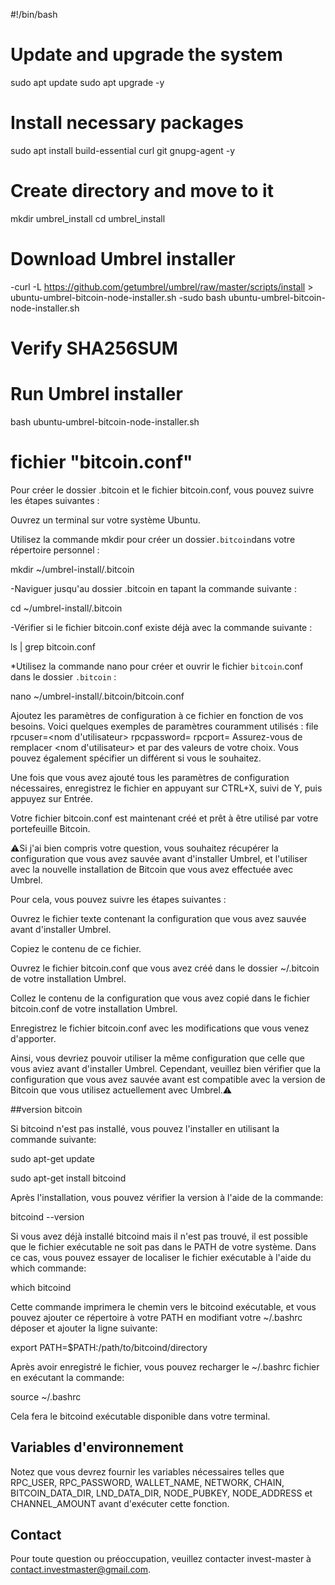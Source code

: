 
#!/bin/bash

# Update and upgrade the system
sudo apt update
sudo apt upgrade -y

# Install necessary packages
sudo apt install build-essential curl git gnupg-agent -y

# Create directory and move to it
mkdir umbrel_install
cd umbrel_install

# Download Umbrel installer
-curl -L https://github.com/getumbrel/umbrel/raw/master/scripts/install > ubuntu-umbrel-bitcoin-node-installer.sh
-sudo bash ubuntu-umbrel-bitcoin-node-installer.sh


# Verify SHA256SUM


# Run Umbrel installer
bash ubuntu-umbrel-bitcoin-node-installer.sh

# fichier "bitcoin.conf"
Pour créer le dossier .bitcoin et le fichier bitcoin.conf, vous pouvez suivre les étapes suivantes :

Ouvrez un terminal sur votre système Ubuntu.

Utilisez la commande mkdir pour créer un dossier`.bitcoin`dans votre répertoire personnel :

mkdir ~/umbrel-install/.bitcoin


-Naviguer jusqu'au dossier .bitcoin en tapant la commande suivante :

cd ~/umbrel-install/.bitcoin

-Vérifier si le fichier bitcoin.conf existe déjà avec la commande suivante :

ls | grep bitcoin.conf

*Utilisez la commande nano pour créer et ouvrir le fichier `bitcoin`.conf dans le dossier `.bitcoin` :

nano ~/umbrel-install/.bitcoin/bitcoin.conf

Ajoutez les paramètres de configuration à ce fichier en fonction de vos besoins. Voici quelques exemples de paramètres couramment utilisés :
file
rpcuser=<nom d'utilisateur>
rpcpassword=<mot de passe>
rpcport=<port>
Assurez-vous de remplacer <nom d'utilisateur> et <mot de passe> par des valeurs de votre choix. Vous pouvez également spécifier un <port> différent si vous le souhaitez.

Une fois que vous avez ajouté tous les paramètres de configuration nécessaires, enregistrez le fichier en appuyant sur CTRL+X, suivi de Y, puis appuyez sur Entrée.

Votre fichier bitcoin.conf est maintenant créé et prêt à être utilisé par votre portefeuille Bitcoin.

⚠Si j'ai bien compris votre question, vous souhaitez récupérer la configuration que vous avez sauvée avant d'installer Umbrel, et l'utiliser avec la nouvelle installation de Bitcoin que vous avez effectuée avec Umbrel.

Pour cela, vous pouvez suivre les étapes suivantes :

Ouvrez le fichier texte contenant la configuration que vous avez sauvée avant d'installer Umbrel.

Copiez le contenu de ce fichier.

Ouvrez le fichier bitcoin.conf que vous avez créé dans le dossier ~/.bitcoin de votre installation Umbrel.

Collez le contenu de la configuration que vous avez copié dans le fichier bitcoin.conf de votre installation Umbrel.

Enregistrez le fichier bitcoin.conf avec les modifications que vous venez d'apporter.

Ainsi, vous devriez pouvoir utiliser la même configuration que celle que vous aviez avant d'installer Umbrel. Cependant, veuillez bien vérifier que la configuration que vous avez sauvée avant est compatible avec la version de Bitcoin que vous utilisez actuellement avec Umbrel.⚠

##version bitcoin

Si bitcoind n'est pas installé, vous pouvez l'installer en utilisant la commande suivante:

sudo apt-get update

sudo apt-get install bitcoind

Après l'installation, vous pouvez vérifier la version à l'aide de la commande:

bitcoind --version

Si vous avez déjà installé bitcoind mais il n'est pas trouvé, il est possible que le fichier exécutable ne soit pas dans le PATH de votre système. Dans ce cas, vous pouvez essayer de localiser le fichier exécutable à l'aide du which commande:

which bitcoind

Cette commande imprimera le chemin vers le bitcoind exécutable, et vous pouvez ajouter ce répertoire à votre PATH en modifiant votre ~/.bashrc déposer et ajouter la ligne suivante:

export PATH=$PATH:/path/to/bitcoind/directory

Après avoir enregistré le fichier, vous pouvez recharger le ~/.bashrc fichier en exécutant la commande:

source ~/.bashrc

Cela fera le bitcoind exécutable disponible dans votre terminal.








## Variables d'environnement

Notez que vous devrez fournir les variables nécessaires telles que RPC_USER, RPC_PASSWORD, WALLET_NAME, NETWORK, CHAIN, BITCOIN_DATA_DIR, LND_DATA_DIR, NODE_PUBKEY, NODE_ADDRESS et CHANNEL_AMOUNT avant d'exécuter cette fonction.

## Contact

Pour toute question ou préoccupation, veuillez contacter invest-master à contact.investmaster@gmail.com.

